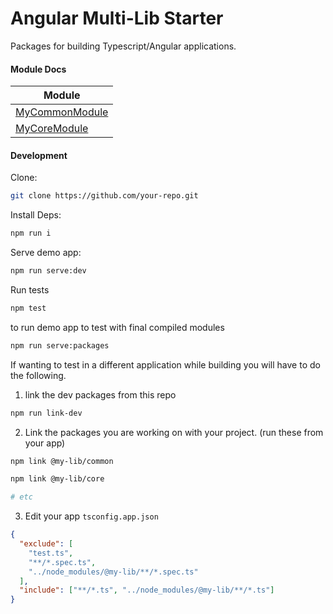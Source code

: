 # Angular Multi-Lib Starter

Packages for building Typescript/Angular applications.

#### Module Docs

| Module                            |
| --------------------------------- |
| [MyCommonModule](packages/common) |
| [MyCoreModule](packages/core)     |

#### Development

Clone:

```BASH
git clone https://github.com/your-repo.git
```

Install Deps:

```BASH
npm run i
```

Serve demo app:

```BASH
npm run serve:dev
```

Run tests

```BASH
npm test
```

to run demo app to test with final compiled modules

```BASH
npm run serve:packages
```

If wanting to test in a different application while building you will have to do the following.

1. link the dev packages from this repo

```BASH
npm run link-dev
```

2. Link the packages you are working on with your project. (run these from your app)

```BASH
npm link @my-lib/common

npm link @my-lib/core

# etc
```

3. Edit your app `tsconfig.app.json`

```JSON
{
  "exclude": [
    "test.ts",
    "**/*.spec.ts",
    "../node_modules/@my-lib/**/*.spec.ts"
  ],
  "include": ["**/*.ts", "../node_modules/@my-lib/**/*.ts"]
}
```

